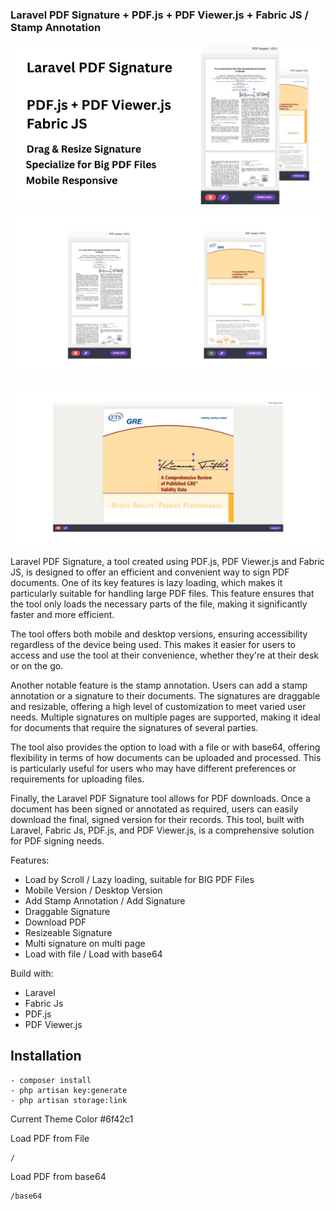 ### Laravel PDF Signature + PDF.js + PDF Viewer.js + Fabric JS / Stamp Annotation

![Image 1](https://github.com/StevenStarz/laravel-pdf-signature/blob/main/public/0.png)

![Image 2](https://github.com/StevenStarz/laravel-pdf-signature/blob/main/public/2.png)

![Image 3](https://github.com/StevenStarz/laravel-pdf-signature/blob/main/public/3.png)

Laravel PDF Signature, a tool created using PDF.js, PDF Viewer.js and Fabric JS, is designed to offer an efficient and convenient way to sign PDF documents. One of its key features is lazy loading, which makes it particularly suitable for handling large PDF files. This feature ensures that the tool only loads the necessary parts of the file, making it significantly faster and more efficient.

The tool offers both mobile and desktop versions, ensuring accessibility regardless of the device being used. This makes it easier for users to access and use the tool at their convenience, whether they're at their desk or on the go.

Another notable feature is the stamp annotation. Users can add a stamp annotation or a signature to their documents. The signatures are draggable and resizable, offering a high level of customization to meet varied user needs. Multiple signatures on multiple pages are supported, making it ideal for documents that require the signatures of several parties.

The tool also provides the option to load with a file or with base64, offering flexibility in terms of how documents can be uploaded and processed. This is particularly useful for users who may have different preferences or requirements for uploading files.

Finally, the Laravel PDF Signature tool allows for PDF downloads. Once a document has been signed or annotated as required, users can easily download the final, signed version for their records. This tool, built with Laravel, Fabric Js, PDF.js, and PDF Viewer.js, is a comprehensive solution for PDF signing needs.

Features:
- Load by Scroll / Lazy loading, suitable for BIG PDF Files
- Mobile Version / Desktop Version
- Add Stamp Annotation / Add Signature
- Draggable Signature
- Download PDF
- Resizeable Signature
- Multi signature on multi page
- Load with file / Load with base64

Build with:
- Laravel
- Fabric Js
- PDF.js
- PDF Viewer.js

## Installation

```
- composer install
- php artisan key:generate
- php artisan storage:link
```

Current Theme Color
#6f42c1

Load PDF from File

```
/
```

Load PDF from base64

```
/base64
```
